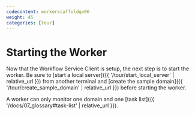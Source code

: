 ```yaml
---
codecontent: workerscaffoldgo06
weight: 45
categories: [tour]
---
```


# Starting the Worker

Now that the Workflow Service Client is setup, the next step is to start the worker. Be sure 
to [start a local server]({{ '/tour/start_local_server' | relative_url }}) from another terminal 
and [create the sample domain]({{ '/tour/create_sample_domain' | relative_url }}) before 
starting the worker.

A worker can only monitor one domain and one 
[task list]({{ '/docs/07_glossary#task-list' | relative_url }}). 